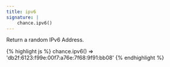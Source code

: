 ```yaml
---
title: ipv6
signature: |
    chance.ipv6()
---
```


Return a random IPv6 Address.

{% highlight js %}
chance.ipv6()
=> 'db2f:6123:f99e:00f7:a76e:7f68:9f91:bb08'
{% endhighlight %}

